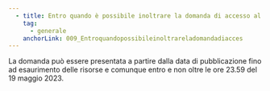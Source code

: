 ```yaml
---
  - title: Entro quando è possibile inoltrare la domanda di accesso al finanziamento?
    tag:
      - generale
    anchorLink: 009_Entroquandopossibileinoltrareladomandadiacces
---
```


La domanda può essere presentata a partire dalla data di pubblicazione fino ad esaurimento delle risorse e comunque entro e non oltre le ore 23.59 del 19 maggio 2023.
